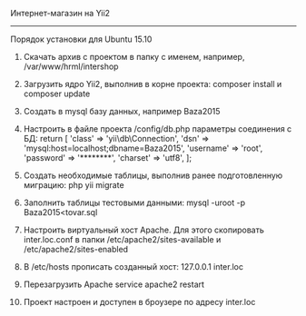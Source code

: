 Интернет-магазин на Yii2
************************

Порядок установки для Ubuntu 15.10

1. Скачать архив с проектом в папку с именем, например, /var/www/hrml/intershop
2. Загрузить ядро Yii2, выполнив в корне проекта:  composer install и composer update
3. Создать в mysql базу данных, например Baza2015
4. Настроить в файле проекта /config/db.php  параметры соединения с БД: 
   return [
    'class' => 'yii\db\Connection',
    'dsn' => 'mysql:host=localhost;dbname=Baza2015',
    'username' => 'root',
    'password' => '********',
    'charset' => 'utf8',
   ];
5. Создать необходимые таблицы, выполнив ранее подготовленную миграцию: 
   php yii migrate

6. Заполнить таблицы тестовыми данными: 
   mysql -uroot -p Baza2015<tovar.sql

7. Настроить виртуальный хост Apache. Для этого скопировать inter.loc.conf в папки
   /etc/apache2/sites-available и  /etc/apache2/sites-enabled  

8. В /etc/hosts прописать созданный хост: 
   127.0.0.1 inter.loc

8. Перезагрузить Apache
   service apache2 restart

9. Проект настроен и доступен в броузере по адресу inter.loc

